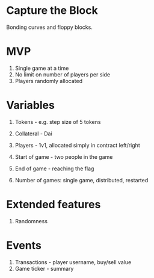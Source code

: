 # Capture the Block
Bonding curves and floppy blocks.

# MVP

1. Single game at a time
2. No limit on number of players per side
3. Players randomly allocated

# Variables

1. Tokens - e.g. step size of 5 tokens
2. Collateral - Dai
3. Players - 1v1, allocated simply in contract left/right
4. Start of game - two people in the game
5. End of game - reaching the flag

6. Number of games: single game, distributed, restarted

# Extended features

1. Randomness 

# Events

1. Transactions - player username, buy/sell value 
2. Game ticker - summary
